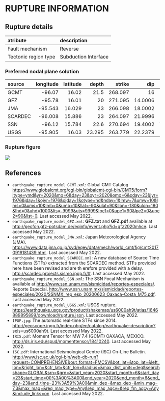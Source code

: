 # RUPTURE INFORMATION
    
## Rupture details

| atribute             | description          |
|:---------------------|:---------------------|
| Fault mechanism       | Reverse              |
| Tectonic region type | Subduction Interface |

### Preferred nodal plane solution

| source   |   longitude |   latitude |   depth |   strike |     dip |   rake |   mag |
|:---------|------------:|-----------:|--------:|---------:|--------:|-------:|------:|
| GCMT     |     -96.07  |     16.02  |  21.5   |  268.097 | 16      |   61   |   7.4 |
| GFZ      |     -95.78  |     16.01  |  20     |  271.095 | 14.0006 |   68   |   7.4 |
| JMA      |     -95.543 |     16.029 |  23     |  266.098 | 18.0002 |   60   |   7.4 |
| SCARDEC  |     -96.008 |     15.886 |  23     |  264.097 | 21.9996 |   54   |   7.4 |
| SSN      |     -96.12  |     15.784 |  22.6   |  270.694 | 19.4002 |   71.8 |   7.4 |
| USGS     |     -95.905 |     16.03  |  23.295 |  263.779 | 22.2379 |   61   |   7.4 |

### Rupture figure

![](earthquake_ruptures.png)

## References
- `earthquake_rupture_model_GCMT.xml`: Global CMT Catalog. https://www.globalcmt.org/cgi-bin/globalcmt-cgi-bin/CMT5/form?itype=ymd&yr=2020&mo=6&day=23&oyr=2020&omo=6&oday=23&jyr=1976&jday=1&ojyr=1976&ojday=1&otype=nd&nday=1&lmw=7&umw=10&lms=0&ums=10&lmb=0&umb=10&llat=-90&ulat=90&llon=-180&ulon=180&lhd=0&uhd=1000&lts=-9999&uts=9999&lpe1=0&upe1=90&lpe2=0&upe2=90&list=0. Last accessed May 2022. 
- `earthquake_rupture_model_GFZ.xml`: **GFZ.txt** and **GFZ.pdf** available at http://geofon.gfz-potsdam.de/eqinfo/event.php?id=gfz2020mhce. Last accessed May 2022.
- `earthquake_rupture_model_JMA.xml`: Japan Meteorological Agency (JMA). https://www.data.jma.go.jp/svd/eqev/data/mech/world_cmt/fig/cmt20170919181439.html. Last accessed May 2022.  
- `earthquake_rupture_model_SCARDEC.xml`: A new database of Source Time Functions (STFs) extracted from the SCARDEC method. STFs provided here have been revised and are th erefore provided with a delay. http://scardec.projects.sismo.ipgp.fr/#. Last accessed May 2022. 
- `earthquake_rupture_model_SSN.xml`: The SSN Focal Mechanism is available at http://www.ssn.unam.mx/sismicidad/reportes-especiales/. Reporte Especial. http://www.ssn.unam.mx/sismicidad/reportes-especiales/2020/SSNMX_rep_esp_20200623_Oaxaca-Costa_M75.pdf. Last accessed May 2022. 
- `earthquake_rupture_model_USGS.xml`: USGS rupture. https://earthquake.usgs.gov/product/shakemap/us6000ah9t/atlas/1646889895899/download/rupture.json. Last accessed May 2022.
- `IPGP.jpg`: The automatic real-time STFs since 2014. http://geoscope.ipgp.fr/index.php/en/catalog/earthquake-description?seis=us6000ah9t. Last accessed May 2022.
- `IRIS.pdf`: Moment Tensor for MW 7.4 (GCMT) OAXACA, MEXICO. http://ds.iris.edu/spud/momenttensor/18410240. Last accessed May 2022.
- `ISC.pdf`: International Seismological Centre (ISC) On-Line Bulletin. http://www.isc.ac.uk/cgi-bin/web-db-run?request=COMPREHENSIVE&out_format=FMCSV&bot_lat=&top_lat=&left_lon=&right_lon=&ctr_lat=&ctr_lon=&radius=&max_dist_units=deg&searchshape=GLOBAL&srn=&grn=&start_year=2020&start_month=6&start_day=23&start_time=00%3A00%3A00&end_year=2020&end_month=6&end_day=23&end_time=23%3A59%3A00&min_dep=&max_dep=&min_mag=7.3&max_mag=&req_mag_type=Any&req_mag_agcy=&req_fm_agcy=Any&include_links=on. Last accessed May 2022. 
